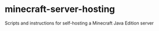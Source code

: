 # minecraft-server-hosting
Scripts and instructions for self-hosting a Minecraft Java Edition server
